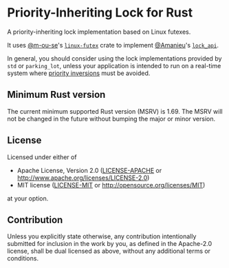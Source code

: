 # Priority-Inheriting Lock for Rust

A priority-inheriting lock implementation based on Linux futexes.

It uses [@m-ou-se](https://github.com/m-ou-se/)'s [`linux-futex`](https://docs.rs/linux-futex/latest/linux_futex/) crate to implement [@Amanieu](https://github.com/Amanieu/)'s [`lock_api`](https://docs.rs/lock_api/latest/lock_api/).

In general, you should consider using the lock implementations provided by `std` or `parking_lot`, unless your application is intended to run on a real-time system where [priority inversions](https://en.wikipedia.org/wiki/Priority_inversion) must be avoided.

## Minimum Rust version

The current minimum supported Rust version (MSRV) is 1.69. The MSRV will not be changed in the future without bumping the major or minor version.

## License

Licensed under either of

 * Apache License, Version 2.0
   ([LICENSE-APACHE](LICENSE-APACHE) or http://www.apache.org/licenses/LICENSE-2.0)
 * MIT license
   ([LICENSE-MIT](LICENSE-MIT) or http://opensource.org/licenses/MIT)

at your option.

## Contribution

Unless you explicitly state otherwise, any contribution intentionally submitted for inclusion in the work by you, as defined in the Apache-2.0 license, shall be dual licensed as above, without any additional terms or conditions.